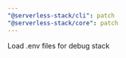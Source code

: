```yaml
---
"@serverless-stack/cli": patch
"@serverless-stack/core": patch
---
```


Load .env files for debug stack
